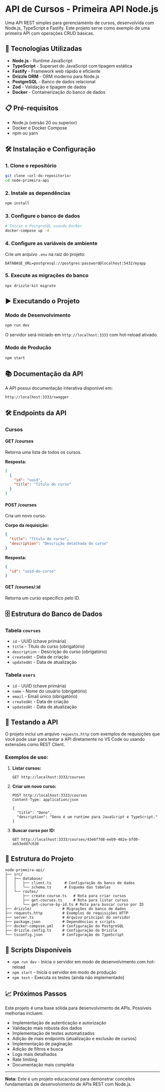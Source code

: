 # API de Cursos - Primeira API Node.js

Uma API REST simples para gerenciamento de cursos, desenvolvida com Node.js, TypeScript e Fastify. Este projeto serve como exemplo de uma primeira API com operações CRUD básicas.

## 🚀 Tecnologias Utilizadas

- **Node.js** - Runtime JavaScript
- **TypeScript** - Superset do JavaScript com tipagem estática
- **Fastify** - Framework web rápido e eficiente
- **Drizzle ORM** - ORM moderno para Node.js
- **PostgreSQL** - Banco de dados relacional
- **Zod** - Validação e tipagem de dados
- **Docker** - Containerização do banco de dados

## 📋 Pré-requisitos

- Node.js (versão 20 ou superior)
- Docker e Docker Compose
- npm ou yarn

## 🛠️ Instalação e Configuração

### 1. Clone o repositório
```bash
git clone <url-do-repositorio>
cd node-primeira-api
```

### 2. Instale as dependências
```bash
npm install
```

### 3. Configure o banco de dados
```bash
# Inicie o PostgreSQL usando Docker
docker-compose up -d
```

### 4. Configure as variáveis de ambiente
Crie um arquivo `.env` na raiz do projeto:
```env
DATABASE_URL=postgresql://postgres:password@localhost:5432/myapp
```

### 5. Execute as migrações do banco
```bash
npx drizzle-kit migrate
```

## ▶️ Executando o Projeto

### Modo de Desenvolvimento
```bash
npm run dev
```
O servidor será iniciado em `http://localhost:3333` com hot-reload ativado.

### Modo de Produção
```bash
npm start
```

## 📚 Documentação da API

A API possui documentação interativa disponível em:
```
http://localhost:3333/swagger
```

## 🛠️ Endpoints da API

### Cursos

#### GET /courses
Retorna uma lista de todos os cursos.

**Resposta:**
```json
[
  {
    "id": "uuid",
    "title": "Título do curso"
  }
]
```

#### POST /courses
Cria um novo curso.

**Corpo da requisição:**
```json
{
  "title": "Título do curso",
  "description": "Descrição detalhada do curso"
}
```

**Resposta:**
```json
{
  "id": "uuid-do-curso"
}
```

#### GET /courses/:id
Retorna um curso específico pelo ID.

## 🗄️ Estrutura do Banco de Dados

### Tabela `courses`
- `id` - UUID (chave primária)
- `title` - Título do curso (obrigatório)
- `description` - Descrição do curso (obrigatório)
- `createdAt` - Data de criação
- `updatedAt` - Data de atualização

### Tabela `users`
- `id` - UUID (chave primária)
- `name` - Nome do usuário (obrigatório)
- `email` - Email único (obrigatório)
- `createdAt` - Data de criação
- `updatedAt` - Data de atualização

## 🧪 Testando a API

O projeto inclui um arquivo `requests.http` com exemplos de requisições que você pode usar para testar a API diretamente no VS Code ou usando extensões como REST Client.

### Exemplos de uso:

1. **Listar cursos:**
   ```http
   GET http://localhost:3333/courses
   ```

2. **Criar um novo curso:**
   ```http
   POST http://localhost:3333/courses
   Content-Type: application/json

   {
     "title": "Deno",
     "description": "Deno é um runtime para JavaScript e TypeScript."
   }
   ```

3. **Buscar curso por ID:**
   ```http
   GET http://localhost:3333/courses/43e6f7d8-eeb9-482e-bfd0-ae53edd7c636
   ```

## 📁 Estrutura do Projeto

```
node-primeira-api/
├── src/
│   ├── database/
│   │   ├── client.ts      # Configuração do banco de dados
│   │   └── schema.ts      # Esquema das tabelas
│   └── routes/
│       ├── create-course.ts   # Rota para criar cursos
│       ├── get-courses.ts     # Rota para listar cursos
│       └── get-course-by-id.ts # Rota para buscar curso por ID
├── drizzle/              # Migrações do banco de dados
├── requests.http         # Exemplos de requisições HTTP
├── server.ts             # Arquivo principal do servidor
├── package.json          # Dependências e scripts
├── docker-compose.yml    # Configuração do PostgreSQL
├── drizzle.config.ts     # Configuração do Drizzle
└── tsconfig.json         # Configuração do TypeScript
```

## 🔧 Scripts Disponíveis

- `npm run dev` - Inicia o servidor em modo de desenvolvimento com hot-reload
- `npm start` - Inicia o servidor em modo de produção
- `npm test` - Executa os testes (ainda não implementado)

## 📈 Próximos Passos

Este projeto é uma base sólida para desenvolvimento de APIs. Possíveis melhorias incluem:

- Implementação de autenticação e autorização
- Validação mais robusta dos dados
- Implementação de testes automatizados
- Adição de mais endpoints (atualização e exclusão de cursos)
- Implementação de paginação
- Adição de filtros e busca
- Logs mais detalhados
- Rate limiting
- Documentação mais completa

---

**Nota:** Este é um projeto educacional para demonstrar conceitos fundamentais de desenvolvimento de APIs REST com Node.js.